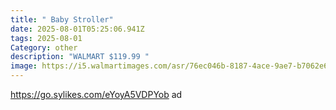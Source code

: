 ```yaml
---
title: " Baby Stroller"
date: 2025-08-01T05:25:06.941Z
tags: 2025-08-01
Category: other
description: "WALMART $119.99 "
image: https://i5.walmartimages.com/asr/76ec046b-8187-4ace-9ae7-b7062e6913b1.e027847b6b020d735bee4d06e963a7d9.jpeg?odnHeight=2000&odnWidth=2000&odnBg=FFFFFF
---
```

https://go.sylikes.com/eYoyA5VDPYob ad